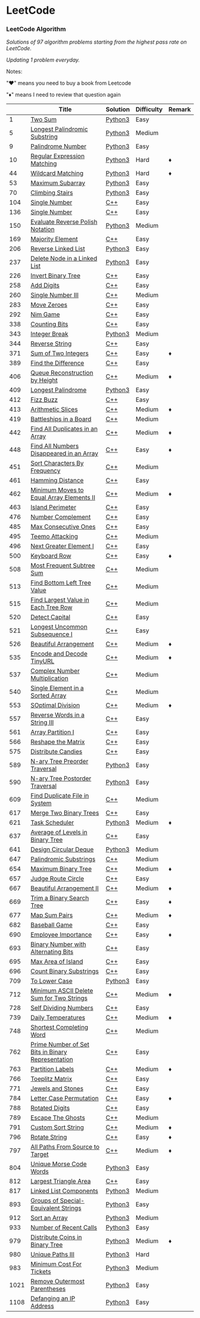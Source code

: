 LeetCode
========

### LeetCode Algorithm

*Solutions of 97 algorithm problems starting from the highest pass rate on LeetCode.*

*Updating 1 problem everyday.*

Notes: 

"&hearts;" means you need to buy a book from Leetcode

"&diams;" means I need to review that question again



|   | Title | Solution | Difficulty | Remark |
|---| ----- | -------- | ---------- | ------ |
|1|[Two Sum](https://leetcode.com/problems/two-sum/) | [Python3](./algorithms/1/TwoSum.ipynb)|Easy| |
|5|[Longest Palindromic Substring](https://leetcode.com/problems/longest-palindromic-substring/) | [Python3](./algorithms/5/LongestPalindromicSubstring.ipynb)|Medium| |
|9|[Palindrome Number](https://leetcode.com/problems/palindrome-number/) | [Python3](./algorithms/9/PalindromeNumber.ipynb)|Easy| |
|10|[Regular Expression Matching](https://leetcode.com/problems/regular-expression-matching/) | [Python3](./algorithms/10/RegularExpressionMatching.ipynb)|Hard| &diams; |
|44|[Wildcard Matching](https://leetcode.com/problems/wildcard-matching/) | [Python3](./algorithms/44/WildcardMatching.ipynb)|Hard| &diams; |
|53|[Maximum Subarray](https://leetcode.com/problems/maximum-subarray/) | [Python3](./algorithms/53/MaximumSubarray.ipynb)|Easy| |
|70|[Climbing Stairs](https://leetcode.com/problems/climbing-stairs/) | [Python3](./algorithms/70/TwoSum.ipynb)|Easy| |
|104|[Single Number](https://leetcode.com/problems/maximum-depth-of-binary-tree/description/) | [C++](./algorithms/104/MaximumDepthOfBinaryTree.ipynb)|Easy| |
|136|[Single Number](https://leetcode.com/problems/single-number/description/) | [C++](./algorithms/136/SingleNumber.ipynb)|Easy| |
|150|[Evaluate Reverse Polish Notation](https://leetcode.com/problems/evaluate-reverse-polish-notation/) | [Python3](./algorithms/150/EvaluateReversePolishNotation.ipynb)|Medium| |
|169|[Majority Element](https://leetcode.com/problems/maximum-depth-of-binary-tree/description/) | [C++](./algorithms/169/MajorityElement.ipynb)|Easy| |
|206|[Reverse Linked List](https://leetcode.com/problems/majority-element/) | [Python3](./algorithms/206/ReverseLinkedList.ipynb)|Easy| |
|237|[Delete Node in a Linked List](https://leetcode.com/problems/delete-node-in-a-linked-list/) | [Python3](./algorithms/237/DeleteNodeInALinkedList.ipynb)|Easy| |
|226|[Invert Binary Tree](https://leetcode.com/problems/invert-binary-tree/description/) | [C++](./algorithms/226/InvertBinaryTree.ipynb)|Easy| |
|258|[Add Digits](https://leetcode.com/problems/add-digits/description/) | [C++](./algorithms/258/AddDigits.ipynb)|Easy| |
|260|[Single Number III](https://leetcode.com/problems/single-number-iii/description/) | [C++](./algorithms/260/SingleNumberIII.ipynb)|Medium| |
|283|[Move Zeroes](https://leetcode.com/problems/move-zeroes/description/) | [C++](./algorithms/283/MoveZeroes.ipynb)|Easy| |
|292|[Nim Game](https://leetcode.com/problems/nim-game/description/) | [C++](./algorithms/292/NimGame.ipynb)|Easy| |
|338|[Counting Bits](https://leetcode.com/problems/counting-bits/description/) | [C++](./algorithms/338/CountingBits.ipynb)|Easy| |
|343|[Integer Break](https://leetcode.com/problems/integer-break) | [Python3](./algorithms/343/IntegerBreakg.ipynb)|Medium| |
|344|[Reverse String](https://leetcode.com/problems/reverse-string/description/) | [C++](./algorithms/344/ReverseString.ipynb)|Easy| |
|371|[Sum of Two Integers](https://leetcode.com/problems/sum-of-two-integers/description/) | [C++](./algorithms/371/SumOfTwoIntegers.ipynb)|Easy| &diams; |
|389|[Find the Difference](https://leetcode.com/problems/find-the-difference/description/) | [C++](./algorithms/389/FindTheDifference.ipynb)|Easy| |
|406|[Queue Reconstruction by Height](https://leetcode.com/problems/queue-reconstruction-by-height/description/) | [C++](./algorithms/406/QueueReconstructionByHeight.ipynb)|Medium| &diams; |
|409|[Longest Palindrome](https://leetcode.com/problems/longest-palindrome/) | [Python3](./algorithms/409/LongestPalindrome.ipynb)|Easy| |
|412|[Fizz Buzz](https://leetcode.com/problems/fizz-buzz/description/) | [C++](./algorithms/412/FizzBuzz.ipynb)|Easy| |
|413|[Arithmetic Slices](https://leetcode.com/problems/arithmetic-slices/description/) | [C++](./algorithms/413/ArithmeticSlices.ipynb)|Medium| &diams; |
|419|[Battleships in a Board](https://leetcode.com/problems/battleships-in-a-board/description/) | [C++](./algorithms/419/BattleshipsInABoard.ipynb)|Medium| |
|442|[Find All Duplicates in an Array](https://leetcode.com/problems/find-all-duplicates-in-an-array/description/) | [C++](./algorithms/442/FindAllDuplicatesInAnArray.ipynb)|Medium| &diams; |
|448|[Find All Numbers Disappeared in an Array](https://leetcode.com/problems/find-all-numbers-disappeared-in-an-array/description/) | [C++](./algorithms/448/FindAllNumbersDisappearedInAnArray.ipynb)|Easy| &diams; |
|451|[Sort Characters By Frequency](https://leetcode.com/problems/sort-characters-by-frequency/description/) | [C++](./algorithms/451/SortCharactersByFrequency.ipynb)|Medium| |
|461|[Hamming Distance](https://leetcode.com/problems/hamming-distance/description/) | [C++](./algorithms/461/HammingDistance.ipynb)|Easy| |
|462|[Minimum Moves to Equal Array Elements II](https://leetcode.com/problems/minimum-moves-to-equal-array-elements-ii/description/) | [C++](./algorithms/462/MinimumMovesToEqualArrayElementsII.ipynb)|Medium| &diams; |
|463|[Island Perimeter](https://leetcode.com/problems/island-perimeter/description/) | [C++](./algorithms/463/IslandPerimeter.ipynb)|Easy| |
|476|[Number Complement](https://leetcode.com/problems/number-complement/description/) | [C++](./algorithms/476/NumberComplement.ipynb)|Easy| |
|485|[Max Consecutive Ones](https://leetcode.com/problems/max-consecutive-ones/description/) | [C++](./algorithms/485/MaxConsecutiveOnes.ipynb)|Easy| |
|495|[Teemo Attacking](https://leetcode.com/problems/teemo-attacking/description/) | [C++](./algorithms/495/TeemoAttacking.ipynb)|Medium| |
|496|[Next Greater Element I](https://leetcode.com/problems/next-greater-element-i/description/) | [C++](./algorithms/496/NextGreaterElementI.ipynb)|Easy| |
|500|[Keyboard Row](https://leetcode.com/problems/keyboard-row/description/) | [C++](./algorithms/500/KeyboardRow.ipynb)|Easy| &diams; |
|508|[Most Frequent Subtree Sum](https://leetcode.com/problems/most-frequent-subtree-sum/description/) | [C++](./algorithms/508/MostFrequentSubtreeSum.ipynb)|Medium| |
|513|[Find Bottom Left Tree Value](https://leetcode.com/problems/find-bottom-left-tree-value/description/) | [C++](./algorithms/513/FindBottomLeftTreeValue.ipynb)|Medium| |
|515|[Find Largest Value in Each Tree Row](https://leetcode.com/problems/find-largest-value-in-each-tree-row/description/)| [C++](./algorithms/515/FindLargestValueInEachTreeRow.ipynb)|Medium| |
|520|[Detect Capital](https://leetcode.com/problems/detect-capital/description/) | [C++](./algorithms/520/DetectCapital.ipynb)|Easy| |
|521|[Longest Uncommon Subsequence I](https://leetcode.com/problems/longest-uncommon-subsequence-i/description/) | [C++](./algorithms/521/LongestUncommonSubsequenceI.ipynb)|Easy| |
|526|[Beautiful Arrangement](https://leetcode.com/problems/beautiful-arrangement/description/) | [C++](./algorithms/526/BeautifulArrangement.ipynb)|Medium| &diams; |
|535|[Encode and Decode TinyURL](https://leetcode.com/problems/encode-and-decode-tinyurl/description/) | [C++](./algorithms/535/EncodeAndDecodeTinyURL.ipynb)|Medium| &diams; |
|537|[Complex Number Multiplication](https://leetcode.com/problems/complex-number-multiplication/description/) | [C++](./algorithms/537/ComplexNumberMultiplication.ipynb)|Medium| |
|540|[Single Element in a Sorted Array](https://leetcode.com/problems/single-element-in-a-sorted-array/description/) | [C++](./algorithms/540/SingleElementInASortedArray.ipynb)|Medium| |
|553|[SOptimal Division](https://leetcode.com/problems/optimal-division/description/) | [C++](./algorithms/553/OptimalDivision.ipynb)|Medium|  &diams; |
|557|[Reverse Words in a String III](https://leetcode.com/problems/reverse-words-in-a-string-iii/description/) | [C++](./algorithms/557/ReverseWordsInAStringIII.ipynb)|Easy| |
|561|[Array Partition I](https://leetcode.com/problems/array-partition-i/description/) | [C++](./algorithms/561/ArrayPartitionI.ipynb)|Easy| |
|566|[Reshape the Matrix](https://leetcode.com/problems/reshape-the-matrix/description/) | [C++](./algorithms/566/ReshapeTheMatrix.ipynb)|Easy| |
|575|[Distribute Candies](https://leetcode.com/problems/distribute-candies/description/) | [C++](./algorithms/575/DistributeCandies.ipynb)|Easy| |
|589|[N-ary Tree Preorder Traversal](https://leetcode.com/problems/n-ary-tree-preorder-traversal/) | [Python3](./algorithms/589/N-aryTreePreorderTraversal.ipynb)|Easy| |
|590|[N-ary Tree Postorder Traversal](https://leetcode.com/problems/n-ary-tree-postorder-traversal/) | [Python3](./algorithms/590/N-aryTreePostorderTraversal.ipynb)|Easy| |
|609|[Find Duplicate File in System](https://leetcode.com/problems/find-duplicate-file-in-system/description/) | [C++](./algorithms/609/FindDuplicateFileInSystem.ipynb)|Medium| |
|617|[Merge Two Binary Trees](https://leetcode.com/problems/merge-two-binary-trees/description/) | [C++](./algorithms/617/MergeTwoBinaryTrees.ipynb)|Easy| |
|621|[Task Scheduler](https://leetcode.com/problems/task-scheduler/) | [Python3](./algorithms/621/TaskScheduler.ipynb)|Medium| &diams; |
|637|[Average of Levels in Binary Tree](https://leetcode.com/problems/average-of-levels-in-binary-tree/description/) | [C++](./algorithms/637/AverageOfLevelsInBinaryTree.ipynb)|Easy| |
|641|[Design Circular Deque](https://leetcode.com/problems/design-circular-deque/) | [Python3](./algorithms/641/DesignCircularDeque.ipynb)|Medium| |
|647|[Palindromic Substrings](https://leetcode.com/problems/palindromic-substrings/description/) | [C++](./algorithms/647/PalindromicSubstrings.ipynb)|Medium| |
|654|[Maximum Binary Tree](https://leetcode.com/problems/maximum-binary-tree/description/) | [C++](./algorithms/654/MaximumBinaryTree.ipynb)|Medium| &diams; |
|657|[Judge Route Circle](https://leetcode.com/problems/judge-route-circle/description/) | [C++](./algorithms/657/JudgeRouteCircle.ipynb)|Easy| |
|667|[Beautiful Arrangement II](https://leetcode.com/problems/beautiful-arrangement-ii/description/) | [C++](./algorithms/667/BeautifulArrangementII.ipynb)|Medium| &diams; |
|669|[Trim a Binary Search Tree](https://leetcode.com/problems/trim-a-binary-search-tree/description/) | [C++](./algorithms/669/TrimABinarySearchTree.ipynb)|Easy| &diams; |
|677|[Map Sum Pairs](https://leetcode.com/problems/map-sum-pairs/description/) | [C++](./algorithms/677/MapSumPairs.ipynb)|Medium| &diams; |
|682|[Baseball Game](https://leetcode.com/problems/baseball-game/description/) | [C++](./algorithms/682/BaseballGame.ipynb)|Easy| |
|690|[Employee Importance](https://leetcode.com/problems/employee-importance/description/) | [C++](./algorithms/690/EmployeeImportance.ipynb)|Easy| &diams; |
|693|[Binary Number with Alternating Bits](https://leetcode.com/problems/binary-number-with-alternating-bits/description/) | [C++](./algorithms/693/BinaryNumberWithAlternatingBits.ipynb)|Easy| |
|695|[Max Area of Island](https://leetcode.com/problems/max-area-of-island/description/) | [C++](./algorithms/695/MaxAreaOfIsland.ipynb)|Easy| |
|696|[Count Binary Substrings](https://leetcode.com/problems/count-binary-substrings/description/) | [C++](./algorithms/696/CountBinarySubstrings.ipynb)|Easy| |
|709|[To Lower Case](https://leetcode.com/problems/to-lower-case/) | [Python3](./algorithms/709/ToLowerCase.ipynb)|Easy| |
|712|[Minimum ASCII Delete Sum for Two Strings](https://leetcode.com/problems/minimum-ascii-delete-sum-for-two-strings/description/) | [C++](./algorithms/712/MinimumASCIIDeleteSumForTwoStrings.ipynb)|Medium| &diams; |
|728|[Self Dividing Numbers](https://leetcode.com/problems/self-dividing-numbers/description/) | [C++](./algorithms/728/SelfDividingNumbers.ipynb)|Easy| |
|739|[Daily Temperatures](https://leetcode.com/problems/daily-temperatures/description/) | [C++](./algorithms/739/DailyTemperatures.ipynb)|Medium| &diams; |
|748|[Shortest Completing Word](https://leetcode.com/problems/shortest-completing-word/description/) | [C++](./algorithms/748/ShortestCompletingWord.ipynb)|Medium| |
|762|[Prime Number of Set Bits in Binary Representation](https://leetcode.com/problems/prime-number-of-set-bits-in-binary-representation/description/) | [C++](./algorithms/762/PrimeNumberOfSetBitsInBinaryRepresentation.ipynb)|Easy| |
|763|[Partition Labels](https://leetcode.com/problems/partition-labels/description/) | [C++](./algorithms/763/PartitionLabels.ipynb)|Medium| &diams; |
|766|[Toeplitz Matrix](https://leetcode.com/problems/toeplitz-matrix/description/) | [C++](./algorithms/766/ToeplitzMatrix.ipynb)|Easy| |
|771|[Jewels and Stones](https://leetcode.com/problems/jewels-and-stones/description/) | [C++](./algorithms/771/JewelsAndStones.ipynb)|Easy| |
|784|[Letter Case Permutation](https://leetcode.com/problems/letter-case-permutation/description/) | [C++](./algorithms/784/LetterCasePermutation.ipynb)|Easy| &diams; |
|788|[Rotated Digits](https://leetcode.com/problems/rotated-digits/description/) | [C++](./algorithms/784/RotatedDigits.ipynb)|Easy| |
|789|[Escape The Ghosts](https://leetcode.com/problems/escape-the-ghosts/description/) | [C++](./algorithms/789/EscapeTheGhosts.ipynb)|Medium| |
|791|[Custom Sort String](https://leetcode.com/problems/custom-sort-string/description/) | [C++](./algorithms/791/CustomSortString.ipynb)|Medium| &diams; |
|796|[Rotate String](https://leetcode.com/problems/rotate-string/description/) | [C++](./algorithms/796/RotateString.ipynb)|Easy| &diams; |
|797|[All Paths From Source to Target](https://leetcode.com/problems/all-paths-from-source-to-target/description/) | [C++](./algorithms/797/AllPathsFromSourceToTarget.ipynb)|Medium| &diams; |
|804|[Unique Morse Code Words](https://leetcode.com/problems/unique-morse-code-words/) | [Python3](./algorithms/804/UniqueMorseCodeWords.ipynb)|Easy| |
|812|[Largest Triangle Area](https://leetcode.com/problems/largest-triangle-area/description/) | [C++](./algorithms/812/LargestTriangleArea.ipynb)|Easy| |
|817|[Linked List Components](https://leetcode.com/problems/linked-list-components/) | [Python3](./algorithms/817/LinkedListComponents.ipynb)|Medium| |
|893|[Groups of Special-Equivalent Strings](https://leetcode.com/problems/groups-of-special-equivalent-strings/) | [Python3](./algorithms/893/GroupsOfSpecial-EquivalentStrings.ipynb)|Easy| |
|912|[Sort an Array](https://leetcode.com/problems/sort-an-array/) | [Python3](./algorithms/912/SortAnArray.ipynb)|Medium| |
|933|[Number of Recent Calls](https://leetcode.com/problems/number-of-recent-calls/) | [Python3](./algorithms/933/NumberOfRecentCalls.ipynb)|Easy| |
|979|[Distribute Coins in Binary Tree](https://leetcode.com/problems/distribute-coins-in-binary-tree/) | [Python3](./algorithms/979/DistributeCoinsInBinaryTree.ipynb)|Medium| &diams; |
|980|[Unique Paths III](https://leetcode.com/tag/dynamic-programming/) | [Python3](./algorithms/980/UniquePathsIII.ipynb)|Hard| |
|983|[Minimum Cost For Tickets](https://leetcode.com/problems/minimum-cost-for-tickets/) | [Python3](./algorithms/983/MinimumCostForTickets.ipynb)|Medium| |
|1021|[Remove Outermost Parentheses](https://leetcode.com/problems/remove-outermost-parentheses/) | [Python3](./algorithms/1021/RemoveOutermostParentheses.ipynb)|Easy| |
|1108|[Defanging an IP Address](https://leetcode.com/problems/defanging-an-ip-address/) | [Python3](./algorithms/1108/DefangingAnIPAddress.ipynb)|Easy| |
